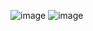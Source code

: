 ![image](https://coding.net/u/gaolongtian/p/guitarandme/git/blob/master/result/testloan.png)
![image](https://coding.net/u/gaolongtian/p/guitarandme/git/blob/master/result/testreturn.png)
